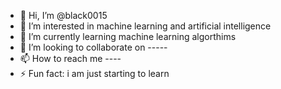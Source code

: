 - 👋 Hi, I’m @black0015
- 👀 I’m interested in machine learning and artificial intelligence 
- 🌱 I’m currently learning machine learning algorthims
- 💞️ I’m looking to collaborate on -----
- 📫 How to reach me ----
- ⚡ Fun fact: i am just starting to learn

<!---
black0015/black0015 is a ✨ special ✨ repository because its `README.md` (this file) appears on your GitHub profile.
You can click the Preview link to take a look at your changes.
--->
